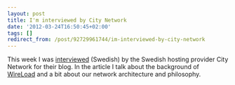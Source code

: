```yaml
---
layout: post
title: I'm interviewed by City Network
date: '2012-03-24T16:50:45+02:00'
tags: []
redirect_from: /post/92729961744/im-interviewed-by-city-network
---
```


This week I was [interviewed](http://www.citynetwork.se/kunder/wireload-irriterande-bra-mjukvara-och-tjanster/) (Swedish) by the Swedish hosting provider City Network for their blog. In the article I talk about the background of [WireLoad](http://wireload.net) and a bit about our network architecture and philosophy.
